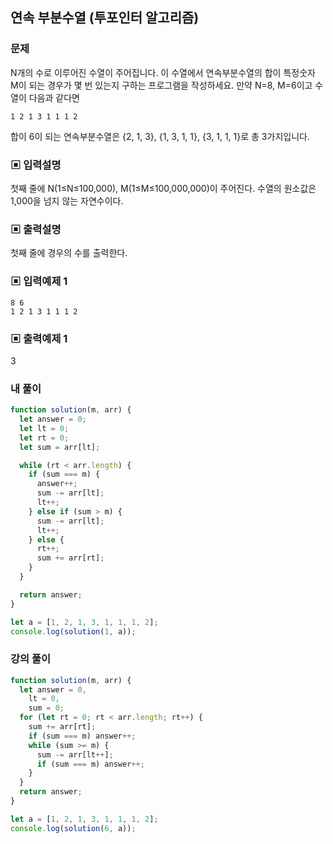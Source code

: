 ## 연속 부분수열 (투포인터 알고리즘)

### 문제

N개의 수로 이루어진 수열이 주어집니다. 이 수열에서 연속부분수열의 합이 특정숫자 M이 되는 경우가 몇 번 있는지 구하는 프로그램을 작성하세요. 만약 N=8, M=6이고 수열이 다음과 같다면

```
1 2 1 3 1 1 1 2
```

합이 6이 되는 연속부분수열은 {2, 1, 3}, {1, 3, 1, 1}, {3, 1, 1, 1}로 총 3가지입니다.

### ▣ 입력설명

첫째 줄에 N(1≤N≤100,000), M(1≤M≤100,000,000)이 주어진다. 수열의 원소값은 1,000을 넘지 않는 자연수이다.

### ▣ 출력설명

첫째 줄에 경우의 수를 출력한다.

### ▣ 입력예제 1

```
8 6
1 2 1 3 1 1 1 2
```

### ▣ 출력예제 1

3

### 내 풀이

```js
function solution(m, arr) {
  let answer = 0;
  let lt = 0;
  let rt = 0;
  let sum = arr[lt];

  while (rt < arr.length) {
    if (sum === m) {
      answer++;
      sum -= arr[lt];
      lt++;
    } else if (sum > m) {
      sum -= arr[lt];
      lt++;
    } else {
      rt++;
      sum += arr[rt];
    }
  }

  return answer;
}

let a = [1, 2, 1, 3, 1, 1, 1, 2];
console.log(solution(1, a));
```

### 강의 풀이

```js
function solution(m, arr) {
  let answer = 0,
    lt = 0,
    sum = 0;
  for (let rt = 0; rt < arr.length; rt++) {
    sum += arr[rt];
    if (sum === m) answer++;
    while (sum >= m) {
      sum -= arr[lt++];
      if (sum === m) answer++;
    }
  }
  return answer;
}

let a = [1, 2, 1, 3, 1, 1, 1, 2];
console.log(solution(6, a));
```

